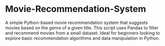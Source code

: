 # Movie-Recommendation-System
A simple Python-based movie recommendation system that suggests movies based on the genre of a given title. This script uses Pandas to filter and recommend movies from a small dataset. Ideal for beginners looking to explore basic recommendation algorithms and data manipulation in Python.
